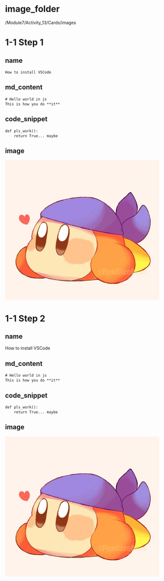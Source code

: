 # image_folder
/Module7/Activity_13/Cards/images

# 1-1 Step 1

## name
```
How to install VSCode 
```

## md_content
```
# Hello world in js
This is how you do **it**
```

## code_snippet
```
def pls_work():
    return True... maybe
```

## image
![bandanna](images/bandanna.jpg)

# 1-1 Step 2

## name
How to install VSCode

## md_content
```
# Hello world in js
This is how you do **it**
```

## code_snippet
```
def pls_work():
    return True... maybe
```

## image
![bandanna](images/bandanna.jpg)